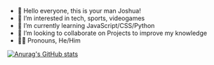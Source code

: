 - 👋 Hello everyone, this is your man Joshua!
- 👀 I’m interested in tech, sports, videogames
- 🌱 I’m currently learning JavaScript/CSS/Python
- 💞️ I’m looking to collaborate on Projects to improve my knowledge
- 👦🏾 Pronouns, He/Him

[![Anurag's GitHub stats](https://github-readme-stats.vercel.app/api?username=Josjcov)](https://github.com/anuraghazra/github-readme-stats)
